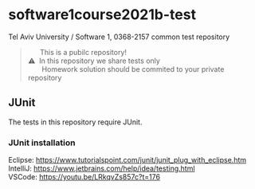 # software1course2021b-test
Tel Aviv University / Software 1, 0368-2157 common test repository
> &nbsp;&nbsp;&nbsp;&nbsp;&nbsp; This is a pubilc repository! <br>
>⚠️&nbsp;&nbsp;In this repository we share tests only <br>
> &nbsp;&nbsp;&nbsp;&nbsp;&nbsp;&nbsp;&nbsp;Homework solution should be commited to your private repository
## JUnit
The tests in this repository require JUnit.

### JUnit installation
Eclipse: https://www.tutorialspoint.com/junit/junit_plug_with_eclipse.htm <br>
IntelliJ: https://www.jetbrains.com/help/idea/testing.html <br>
VSCode: https://youtu.be/LRkqvZs857c?t=176


